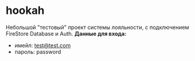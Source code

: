 # hookah

Небольшой "тестовый" проект системы лояльности, с подключением FireStore Database и Auth.
**Данные для входа:**
- имейл: test@test.com
- пароль: password
